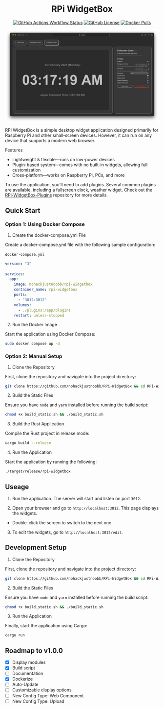 <div align="center">

# RPi WidgetBox

[![GitHub Actions Workflow Status](https://img.shields.io/github/actions/workflow/status/nohackjustnoobb/RPi-WidgetBox/main.yml?style=for-the-badge&label=Main)](https://github.com/nohackjustnoobb/RPi-WidgetBox/actions/workflows/main.yml)
[![GitHub License](https://img.shields.io/github/license/nohackjustnoobb/RPi-WidgetBox?style=for-the-badge)](https://github.com/nohackjustnoobb/RPi-WidgetBox/blob/master/LICENSE)
[![Docker Pulls](https://img.shields.io/docker/pulls/nohackjustnoobb/rpi-widgetbox?style=for-the-badge)](https://hub.docker.com/repository/docker/nohackjustnoobb/rpi-widgetbox)

</div>

![preview](./preview.png)

RPi WidgetBox is a simple desktop widget application designed primarily for Raspberry Pi and other small-screen devices. However, it can run on any device that supports a modern web browser.

Features

- Lightweight & flexible—runs on low-power devices
- Plugin-based system—comes with no built-in widgets, allowing full customization
- Cross-platform—works on Raspberry Pi, PCs, and more

To use the application, you'll need to add plugins. Several common plugins are available, including a fullscreen clock, weather widget. Check out the [RPi-WidgetBox-Plugins](https://github.com/nohackjustnoobb/RPi-WidgetBox-Plugins) repository for more details.

## Quick Start

### Option 1: Using Docker Compose

1. Create the docker-compose.yml File

Create a docker-compose.yml file with the following sample configuration:

`docker-compose.yml`

```yml
version: "3"

services:
  app:
    image: nohackjustnoobb/rpi-widgetbox
    container_name: rpi-widgetbox
    ports:
      - "3012:3012"
    volumes:
      - ./plugins:/app/plugins
    restart: unless-stopped
```

2. Run the Docker Image

Start the application using Docker Compose:

```bash
sudo docker compose up -d
```

### Option 2: Manual Setup

1. Clone the Repository

First, clone the repository and navigate into the project directory:

```bash
git clone https://github.com/nohackjustnoobb/RPi-WidgetBox && cd RPi-WidgetBox
```

2. Build the Static Files

Ensure you have `node` and `yarn` installed before running the build script:

```bash
chmod +x build_static.sh && ./build_static.sh
```

3. Build the Rust Application

Compile the Rust project in release mode:

```bash
cargo build --release
```

4. Run the Application

Start the application by running the following:

```bash
./target/release/rpi-widgetbox
```

## Useage

1. Run the application. The server will start and listen on port `3012`.

2. Open your browser and go to `http://localhost:3012`. This page displays the widgets.

- Double-click the screen to switch to the next one.

3. To edit the widgets, go to `http://localhost:3012/edit`.

## Development Setup

1. Clone the Repository

First, clone the repository and navigate into the project directory:

```bash
git clone https://github.com/nohackjustnoobb/RPi-WidgetBox && cd RPi-WidgetBox
```

2. Build the Static Files

Ensure you have `node` and `yarn` installed before running the build script:

```bash
chmod +x build_static.sh && ./build_static.sh
```

3. Run the Application

Finally, start the application using Cargo:

```bash
cargo run
```

## Roadmap to v1.0.0

- [x] Display modules
- [x] Build script
- [ ] Documentation
- [x] Dockerize
- [ ] Auto-Update
- [ ] Customizable display options
- [ ] New Config Type: Web Component
- [ ] New Config Type: Upload
